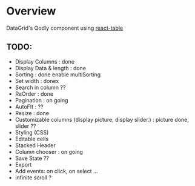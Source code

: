 # Overview

DataGrid's Qodly component using [react-table](https://github.com/TanStack/table)

## TODO:

- Display Columns : done
- Display Data & length : done
- Sorting : done enable multiSorting
- Set width : donex
- Search in column ??
- ReOrder : done
- Pagination : on going
- AutoFIt : ??
- Resize : done
- Customizable columns (display picture, display slider.) : picture done, slider ??
- Styling (CSS)
- Editable cells
- Stacked Header
- Column chooser : on going
- Save State ??
- Export
- Add events: on click, on select ...
- infinite scroll ?
